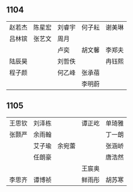 ## 1104
|     |     |     |     |     |
| --- | --- | --- | --- | --- |
| 赵若杰 | 陈星宏 | 刘睿宇 | 何子耘 | 谢美琳 |
| 吕林镔 | 张艺文 | 周月 |  |  |
|  |  | 卢奕 | 胡文馨 | 李郑夫 |
| 陆辰昊 |  | 刘哲佚 |  | 冉钰熙 |
| 程子颜 |  | 何乙峰 | 张承蓓 |  |
|  |  |  | 李明蔚 |  |

## 1105
|     |     |     |     |     |
| --- | --- | --- | --- | --- |
| 王思钦 | 刘泽栋 |  | 谭正屹 | 单琦雅 |
| 张颢严 | 余雨翰 |  |  | 丁一朗 |
|  | 艾子瑜 | 余宛蕾 |  | 张涵峤 |
|  | 任朗豪 |  |  | 唐浩然 |
|  |  |  | 王宸奥 |  |
| 李思齐 | 谭博祯 |  | 鲜雨彤 | 胡苏寒 |

